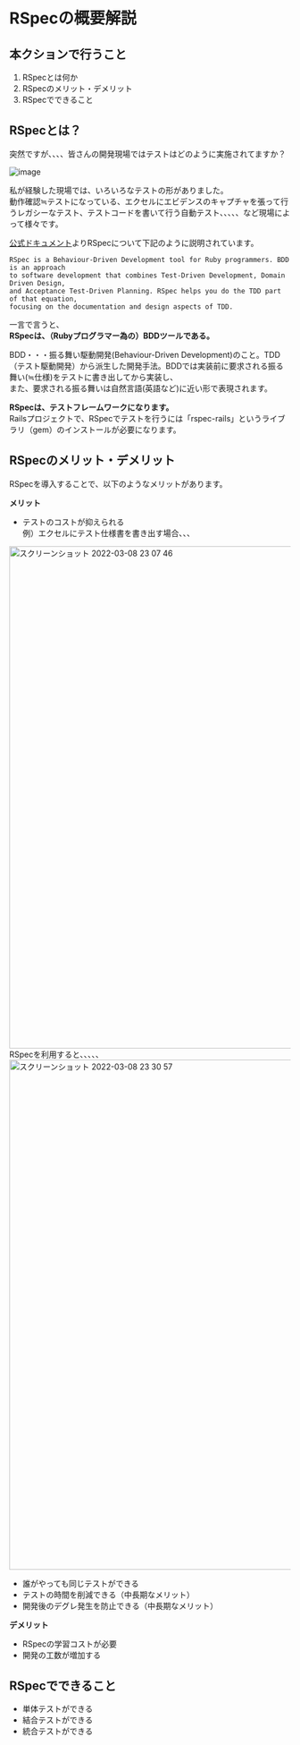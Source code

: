 # RSpecの概要解説
## 本クションで行うこと
1. RSpecとは何か
2. RSpecのメリット・デメリット
3. RSpecでできること

## RSpecとは？

突然ですが、、、、皆さんの開発現場ではテストはどのように実施されてますか？  

![image](https://user-images.githubusercontent.com/52161269/157041610-880f46a7-5bc7-4366-bdec-9982b269fa74.png)


私が経験した現場では、いろいろなテストの形がありました。  
動作確認≒テストになっている、エクセルにエビデンスのキャプチャを張って行うレガシーなテスト、テストコードを書いて行う自動テスト、、、、、など現場によって様々です。


[公式ドキュメント](https://relishapp.com/rspec/)よりRSpecについて下記のように説明されています。
```
RSpec is a Behaviour-Driven Development tool for Ruby programmers. BDD is an approach
to software development that combines Test-Driven Development, Domain Driven Design,
and Acceptance Test-Driven Planning. RSpec helps you do the TDD part of that equation,
focusing on the documentation and design aspects of TDD.
```

一言で言うと、  
**RSpecは、（Rubyプログラマー為の）BDDツールである。**  

BDD・・・振る舞い駆動開発(Behaviour-Driven Development)のこと。TDD（テスト駆動開発）から派生した開発手法。BDDでは実装前に要求される振る舞い(≒仕様)をテストに書き出してから実装し、  
また、要求される振る舞いは自然言語(英語など)に近い形で表現されます。

**RSpecは、テストフレームワークになります。**  
Railsプロジェクトで、RSpecでテストを行うには「rspec-rails」というライブラリ（gem）のインストールが必要になります。



## RSpecのメリット・デメリット

RSpecを導入することで、以下のようなメリットがあります。

**メリット**
- テストのコストが抑えられる  
例）エクセルにテスト仕様書を書き出す場合、、、  
<img width="898" alt="スクリーンショット 2022-03-08 23 07 46" src="https://user-images.githubusercontent.com/52161269/157253926-1606b105-94ed-42fc-9082-c87288fcc717.png">
    RSpecを利用すると、、、、、
<img width="912" alt="スクリーンショット 2022-03-08 23 30 57" src="https://user-images.githubusercontent.com/52161269/157258416-5bad2eb7-9c5f-4ca9-9f63-57ddf44ef52b.png">

- 誰がやっても同じテストができる
- テストの時間を削減できる（中長期なメリット）
- 開発後のデグレ発生を防止できる（中長期なメリット）


**デメリット**
- RSpecの学習コストが必要
- 開発の工数が増加する


## RSpecでできること

- 単体テストができる
- 結合テストができる
- 統合テストができる





